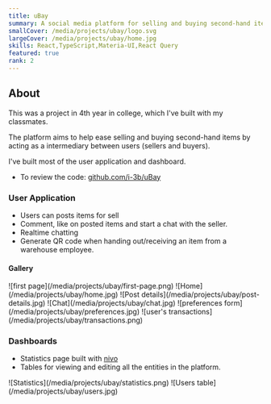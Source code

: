 ```yaml
---
title: uBay
summary: A social media platform for selling and buying second-hand items.
smallCover: /media/projects/ubay/logo.svg
largeCover: /media/projects/ubay/home.jpg
skills: React,TypeScript,Materia-UI,React Query
featured: true
rank: 2
---
```


## About

This was a project in 4th year in college, which I've built with my classmates.

The platform aims to help ease selling and buying second-hand items by acting as a intermediary between users (sellers and buyers).

I've built most of the user application and dashboard.

- To review the code: [github.com/i-3b/uBay](https://github.com/i-3b/uBay)

### User Application

- Users can posts items for sell
- Comment, like on posted items and start a chat with the seller.
- Realtime chatting
- Generate QR code when handing out/receiving an item from a warehouse employee.

#### Gallery

<div className="grid md:grid-cols-2 [&_img]:m-0 gap-1">![first page](/media/projects/ubay/first-page.png)
![Home](/media/projects/ubay/home.jpg)
![Post details](/media/projects/ubay/post-details.jpg)
![Chat](/media/projects/ubay/chat.jpg)
![preferences form](/media/projects/ubay/preferences.jpg)
![user's transactions](/media/projects/ubay/transactions.png)</div>

### Dashboards

- Statistics page built with [nivo](https://nivo.rocks/)
- Tables for viewing and editing all the entities in the platform.

<div className="grid gap-1 [&_img]:m-0">![Statistics](/media/projects/ubay/statistics.png)
![Users table](/media/projects/ubay/users.jpg)</div>
